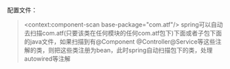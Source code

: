 配置文件：
> <context:component-scan base-package="com.atf"/> spring可以自动去扫描com.atf(只要该类在任何模块的任何com.atf包下)下面或者子包下面的java文件，如果扫描到有@Component @Controller@Service等这些注解的类，则把这些类注册为bean，此时spring自动扫描包下的类，处理autowired等注解
